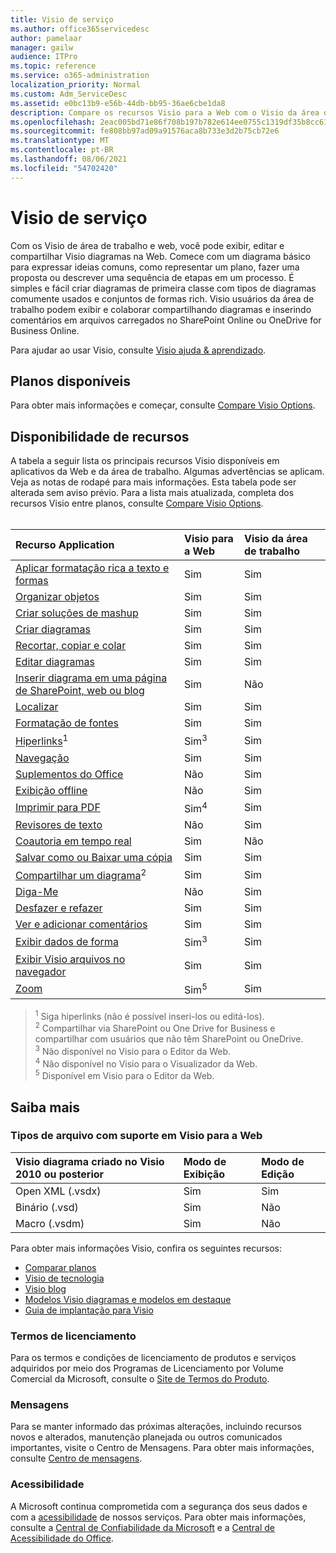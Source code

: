 ```yaml
---
title: Visio de serviço
ms.author: office365servicedesc
author: pamelaar
manager: gailw
audience: ITPro
ms.topic: reference
ms.service: o365-administration
localization_priority: Normal
ms.custom: Adm_ServiceDesc
ms.assetid: e0bc13b9-e56b-44db-bb95-36ae6cbe1da8
description: Compare os recursos Visio para a Web com o Visio da área de trabalho.
ms.openlocfilehash: 2eac005bd71e86f708b197b782e614ee0755c1319df35b8cc6133280802fb58d
ms.sourcegitcommit: fe808bb97ad09a91576aca8b733e3d2b75cb72e6
ms.translationtype: MT
ms.contentlocale: pt-BR
ms.lasthandoff: 08/06/2021
ms.locfileid: "54702420"
---
```

# <a name="visio-service-description"></a>Visio de serviço

Com os Visio de área de trabalho e web, você pode exibir, editar e compartilhar Visio diagramas na Web. Comece com um diagrama básico para expressar ideias comuns, como representar um plano, fazer uma proposta ou descrever uma sequência de etapas em um processo. É simples e fácil criar diagramas de primeira classe com tipos de diagramas comumente usados e conjuntos de formas rich. Visio usuários da área de trabalho podem exibir e colaborar compartilhando diagramas e inserindo comentários em arquivos carregados no SharePoint Online ou OneDrive for Business Online.

Para ajudar ao usar Visio, consulte [Visio ajuda & aprendizado](https://support.office.com/visio).

## <a name="available-plans"></a>Planos disponíveis

Para obter mais informações e começar, consulte [Compare Visio Options](https://www.microsoft.com/microsoft-365/visio/microsoft-visio-plans-and-pricing-compare-visio-options).
  
## <a name="feature-availability"></a>Disponibilidade de recursos

A tabela a seguir lista os principais recursos Visio disponíveis em aplicativos da Web e da área de trabalho. Algumas advertências se aplicam. Veja as notas de rodapé para mais informações. Esta tabela pode ser alterada sem aviso prévio. Para a lista mais atualizada, completa dos recursos Visio entre planos, consulte [Compare Visio Options](https://www.microsoft.com/microsoft-365/visio/microsoft-visio-plans-and-pricing-compare-visio-options).<br><br> 

| Recurso Application | Visio para a Web | Visio da área de trabalho |
|:-----|:-----|:-----|
|[Aplicar formatação rica a texto e formas](visio-features.md#apply-rich-formatting-to-text-and-shapes)|Sim |Sim |
|[Organizar objetos](visio-features.md#arrange-objects)|Sim |Sim |
|[Criar soluções de mashup](visio-features.md#build-mashup-solutions)|Sim |Sim |
|[Criar diagramas](visio-features.md#create-diagrams)|Sim |Sim |
|[Recortar, copiar e colar](visio-features.md#cut-copy-and-paste)|Sim |Sim |
|[Editar diagramas](visio-features.md#edit-diagrams)|Sim |Sim |
|[Inserir diagrama em uma página de SharePoint, web ou blog](visio-features.md#embed-diagram-in-a-sharepoint-web-or-blog-page)|Sim |Não |
|[Localizar](visio-features.md#find)|Sim |Sim |
|[Formatação de fontes](visio-features.md#font-formatting)|Sim |Sim |
|[Hiperlinks](visio-features.md#hyperlinks)<sup>1</sup>|Sim<sup>3</sup>|Sim |
|[Navegação](visio-features.md#navigation)|Sim |Sim |
|[Suplementos do Office](visio-features.md#office-add-ins)|Não |Sim |
|[Exibição offline](visio-features.md#offline-viewing)|Não |Sim |
|[Imprimir para PDF](visio-features.md#print-to-pdf)|Sim<sup>4</sup>|Sim |
|[Revisores de texto](visio-features.md#proofing-tools)|Não |Sim |
|[Coautoria em tempo real](visio-features.md#real-time-co-authoring)|Sim |Não |
|[Salvar como ou Baixar uma cópia](visio-features.md#save-as-or-download-a-copy)|Sim |Sim |
|[Compartilhar um diagrama](visio-features.md#share-a-diagram)<sup>2</sup>|Sim |Sim |
|[Diga-Me](visio-features.md#tell-me)|Não |Sim |
|[Desfazer e refazer](visio-features.md#undo-and-redo)|Sim |Sim |
|[Ver e adicionar comentários](visio-features.md#view-and-add-comments)|Sim |Sim |
|[Exibir dados de forma](visio-features.md#view-shape-data)|Sim<sup>3</sup>|Sim |
|[Exibir Visio arquivos no navegador](visio-features.md#view-visio-files-in-the-browser)|Sim |Sim |
|[Zoom](visio-features.md#zoom)|Sim<sup>5</sup>|Sim |

> <sup>1</sup> Siga hiperlinks (não é possível inseri-los ou editá-los).
<br/><sup>2</sup> Compartilhar via SharePoint ou One Drive for Business e compartilhar com usuários que não têm SharePoint ou OneDrive.
<br/><sup>3</sup> Não disponível no Visio para o Editor da Web.
<br/><sup>4</sup> Não disponível no Visio para o Visualizador da Web.
<br/><sup>5</sup> Disponível em Visio para o Editor da Web.

## <a name="learn-more"></a>Saiba mais

### <a name="supported-file-types-in-visio-for-the-web"></a>Tipos de arquivo com suporte em Visio para a Web

| Visio diagrama criado no Visio 2010 ou posterior | Modo de Exibição | Modo de Edição |
|:-----|:-----|:-----|
|Open XML (.vsdx)  <br/> |Sim  <br/> |Sim  <br/> |
|Binário (.vsd)  <br/> |Sim  <br/> |Não  <br/> |
|Macro (.vsdm)  <br/> |Sim  <br/> |Não  <br/> |

Para obter mais informações Visio, confira os seguintes recursos:

- [Comparar planos](https://www.microsoft.com/microsoft-365/visio/microsoft-visio-plans-and-pricing-compare-visio-options)
- [Visio de tecnologia](https://techcommunity.microsoft.com/t5/microsoft-teams/ct-p/MicrosoftTeams)
- [Visio blog](https://techcommunity.microsoft.com/t5/visio-blog/bg-p/VisioBlog)
- [Modelos Visio diagramas e modelos em destaque](https://go.microsoft.com/fwlink/p/?linkid=2157372)
- [Guia de implantação para Visio](/deployoffice/deployment-guide-for-visio)

### <a name="licensing-terms"></a>Termos de licenciamento

Para os termos e condições de licenciamento de produtos e serviços adquiridos por meio dos Programas de Licenciamento por Volume Comercial da Microsoft, consulte o [Site de Termos do Produto](https://www.microsoft.com/licensing/terms/).

### <a name="messaging"></a>Mensagens

Para se manter informado das próximas alterações, incluindo recursos novos e alterados, manutenção planejada ou outros comunicados importantes, visite o Centro de Mensagens. Para obter mais informações, consulte [Centro de mensagens](/microsoft-365/admin/manage/message-center).

### <a name="accessibility"></a>Acessibilidade

A Microsoft continua comprometida com a segurança dos seus dados e com a [acessibilidade](https://www.microsoft.com/trust-center/compliance/accessibility) de nossos serviços. Para obter mais informações, consulte a [Central de Confiabilidade da Microsoft](https://www.microsoft.com/trust-center) e a [Central de Acessibilidade do Office](https://support.office.com/article/ecab0fcf-d143-4fe8-a2ff-6cd596bddc6d).

